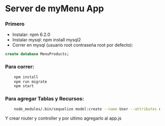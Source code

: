 # Server de myMenu App

### Primero
- Instalar: npm 6.2.0
- Instalar mysql: npm install mysql2
- Correr en mysql (usuario root contraseña root por defecto):
~~~sql
create database MenuProducts;
~~~

### Para correr:
~~~bash
	npm install
	npm run migrate
	npm start
~~~

### Para agregar Tablas y Recursos:
~~~bash
	node_modules/.bin/sequelize model:create --name User --attributes username:string
~~~

Y crear router y controller y por ultimo agregarlo al app.js
